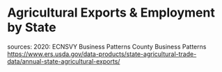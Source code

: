 # Agricultural Exports & Employment by State



sources:
2020: ECNSVY Business Patterns County Business Patterns
https://www.ers.usda.gov/data-products/state-agricultural-trade-data/annual-state-agricultural-exports/

 

